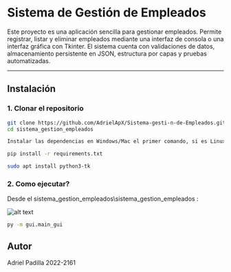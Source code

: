 # Sistema de Gestión de Empleados

Este proyecto es una aplicación sencilla para gestionar empleados. Permite registrar, listar y eliminar empleados mediante una interfaz de consola o una interfaz gráfica con Tkinter. El sistema cuenta con validaciones de datos, almacenamiento persistente en JSON, estructura por capas y pruebas automatizadas.

---

## Instalación

### 1. Clonar el repositorio

```bash
git clone https://github.com/AdrielApX/Sistema-gesti-n-de-Empleados.git
cd sistema_gestion_empleados

Instalar las dependencias en Windows/Mac el primer comando, si es Linux ejecuta el segundo comando

pip install -r requirements.txt

sudo apt install python3-tk
```
### 2. Como ejecutar?
Desde el sistema_gestion_empleados\sistema_gestion_empleados :

![alt text](image.png)
```bash
py -m gui.main_gui
```

## Autor

Adriel Padilla 2022-2161